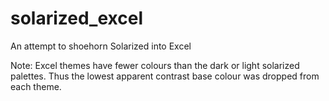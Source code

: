 # solarized_excel
An attempt to shoehorn Solarized into Excel

Note: Excel themes have fewer colours than the dark or light solarized palettes. Thus the lowest apparent contrast base colour was dropped from each theme.

